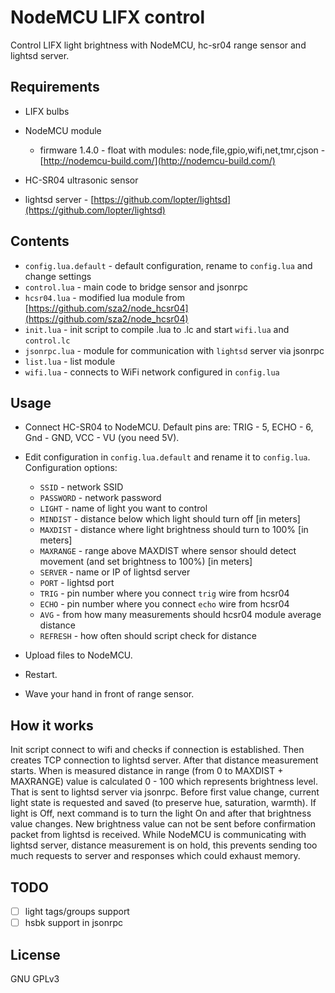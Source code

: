 # NodeMCU LIFX control
Control LIFX light brightness with NodeMCU, hc-sr04 range sensor and lightsd server.

## Requirements
- LIFX bulbs
- NodeMCU module
  - firmware 1.4.0 - float with modules: node,file,gpio,wifi,net,tmr,cjson - [http://nodemcu-build.com/](http://nodemcu-build.com/)

- HC-SR04 ultrasonic sensor
- lightsd server - [https://github.com/lopter/lightsd](https://github.com/lopter/lightsd)

## Contents
- `config.lua.default` - default configuration, rename to `config.lua` and change settings
- `control.lua` - main code to bridge sensor and jsonrpc
- `hcsr04.lua` - modified lua module from [https://github.com/sza2/node_hcsr04](https://github.com/sza2/node_hcsr04)
- `init.lua` - init script to compile .lua to .lc and start `wifi.lua` and `control.lc`
- `jsonrpc.lua` - module for communication with `lightsd` server via jsonrpc
- `list.lua` - list module
- `wifi.lua` - connects to WiFi network configured in `config.lua`

## Usage
- Connect HC-SR04 to NodeMCU. Default pins are: TRIG - 5, ECHO - 6, Gnd - GND, VCC - VU (you need 5V).
- Edit configuration in `config.lua.default` and rename it to `config.lua`. Configuration options:
  - `SSID` - network SSID
  - `PASSWORD` - network password
  - `LIGHT` - name of light you want to control
  - `MINDIST` - distance below which light should turn off [in meters]
  - `MAXDIST` - distance where light brightness should turn to 100% [in meters]
  - `MAXRANGE` - range above MAXDIST where sensor should detect movement (and set brightness to 100%) [in meters]
  - `SERVER` - name or IP of lightsd server
  - `PORT` - lightsd port
  - `TRIG` - pin number where you connect `trig` wire from hcsr04
  - `ECHO` - pin number where you connect `echo` wire from hcsr04
  - `AVG` - from how many measurements should hcsr04 module average distance
  - `REFRESH` - how often should script check for distance

- Upload files to NodeMCU.
- Restart.
- Wave your hand in front of range sensor.

## How it works
Init script connect to wifi and checks if connection is established. Then creates TCP connection to lightsd server. After that distance measurement starts. When is measured distance in range (from 0 to MAXDIST + MAXRANGE) value is calculated 0 - 100 which represents brightness level. That is sent to lightsd server via jsonrpc. Before first value change, current light state is requested and saved (to preserve hue, saturation, warmth). If light is Off, next command is to turn the light On and after that brightness value changes. New brightness value can not be sent before confirmation packet from lightsd is received. While NodeMCU is communicating with lightsd server, distance measurement is on hold, this prevents sending too much requests to server and responses which could exhaust memory.

## TODO

- [ ] light tags/groups support
- [ ] hsbk support in jsonrpc

## License
GNU GPLv3
